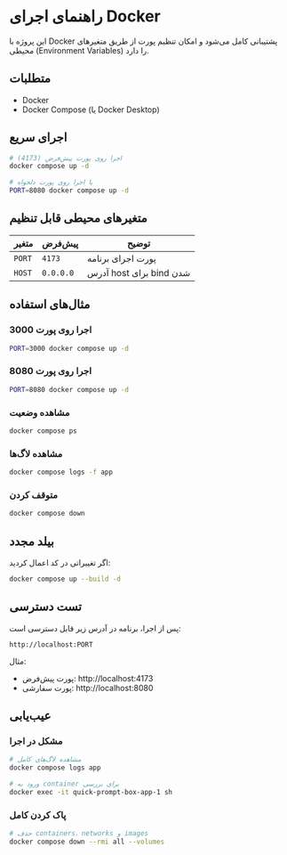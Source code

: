 # راهنمای اجرای Docker

این پروژه با Docker پشتیبانی کامل می‌شود و امکان تنظیم پورت از طریق متغیرهای محیطی (Environment Variables) را دارد.

## متطلبات

- Docker
- Docker Compose (یا Docker Desktop)

## اجرای سریع

```bash
# اجرا روی پورت پیش‌فرض (4173)
docker compose up -d

# یا اجرا روی پورت دلخواه
PORT=8080 docker compose up -d
```

## متغیرهای محیطی قابل تنظیم

| متغیر | پیش‌فرض | توضیح |
|-------|---------|-------|
| `PORT` | `4173` | پورت اجرای برنامه |
| `HOST` | `0.0.0.0` | آدرس host برای bind شدن |

## مثال‌های استفاده

### اجرا روی پورت 3000
```bash
PORT=3000 docker compose up -d
```

### اجرا روی پورت 8080
```bash
PORT=8080 docker compose up -d
```

### مشاهده وضعیت
```bash
docker compose ps
```

### مشاهده لاگ‌ها
```bash
docker compose logs -f app
```

### متوقف کردن
```bash
docker compose down
```

## بیلد مجدد

اگر تغییراتی در کد اعمال کردید:

```bash
docker compose up --build -d
```

## تست دسترسی

پس از اجرا، برنامه در آدرس زیر قابل دسترسی است:

```
http://localhost:PORT
```

مثال:
- پورت پیش‌فرض: http://localhost:4173
- پورت سفارشی: http://localhost:8080

## عیب‌یابی

### مشکل در اجرا
```bash
# مشاهده لاگ‌های کامل
docker compose logs app

# ورود به container برای بررسی
docker exec -it quick-prompt-box-app-1 sh
```

### پاک کردن کامل
```bash
# حذف containers، networks و images
docker compose down --rmi all --volumes
``` 